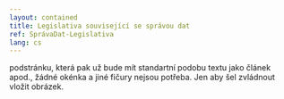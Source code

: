 ```yaml
---
layout: contained
title: Legislativa související se správou dat
ref: SprávaDat-Legislativa
lang: cs
---
```


podstránku, která pak už bude mít standartní podobu textu jako článek apod., žádné okénka a jiné fičury nejsou potřeba. Jen aby šel zvládnout vložit obrázek.

 